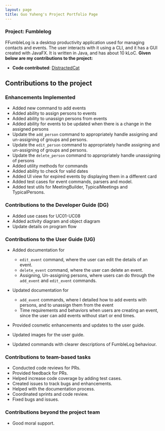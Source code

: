 ```yaml
---
layout: page
title: Guo Yuheng's Project Portfolio Page
---
```


### Project: Fumblelog

FFumbleLog is a desktop productivity application used for managing contacts and events. The user interacts with it using a CLI, and it has a GUI created with JavaFX. It is written in Java, and has about 10 kLoC.
**Given below are my contributions to the project:**
 
* **Code contributed**: [DistractedCat](https://nus-cs2103-ay2324s1.github.io/tp-dashboard/?search=distractedcat&breakdown=true)
## Contributions to the project

### Enhancements Implemented
* Added new command to add events
* Added ability to assign persons to events
* Added ability to unassign persons from events
* Added ability for events to be updated when there is a change in the assigned persons
* Update the `add_person` command to appropriately handle assigning and un-assigning of groups and persons.
* Update the `edit_person` command to appropriately handle assigning and un-assigning of groups and persons.
* Update the `delete_person` command to appropriately handle unassigning of persons
* Added utility methods for commands
* Added ability to check for valid dates
* Added UI view for expired events by displaying them in a different card
* Added test cases for event commands, parsers and model.
* Added test utils for MeetingBuilder, TypicalMeetings and TypicalPersons.

### Contributions to the Developer Guide (DG)

* Added use cases for UC01-UC08
* Added activity diagram and object diagram
* Update details on program flow

### Contributions to the User Guide (UG)
* Added documentation for
    * `edit_event` command, where the user can edit the details of an event.
    * `delete_event` command, where the user can delete an event.
    * Assigning, Un-assigning persons, where users can do through the `add_event` and `edit_event` commands.
* Updated documentation for
    * `add_event` commands, where I detailed how to add events with persons, and to unassign them from the event
    *  Time requirements and behaviors when users are creating an event, since the user can add events without start or end times.

* Provided cosmetic enhancements and updates to the user guide.
* Updated images for the user guide.
* Updated commands with clearer descriptions of FumbleLog behaviour.


### Contributions to team-based tasks
* Conducted code reviews for PRs.
* Provided feedback for PRs.
* Helped increase code coverage by adding test cases.
* Created issues to track bugs and enhancements.
* Helped with the documentation process.
* Coordinated sprints and code review.
* Fixed bugs and issues.

### Contributions beyond the project team
* Good moral support.
